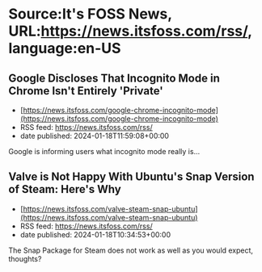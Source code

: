 # Source:It's FOSS News, URL:https://news.itsfoss.com/rss/, language:en-US

## Google Discloses That Incognito Mode in Chrome Isn't Entirely 'Private'
 - [https://news.itsfoss.com/google-chrome-incognito-mode](https://news.itsfoss.com/google-chrome-incognito-mode)
 - RSS feed: https://news.itsfoss.com/rss/
 - date published: 2024-01-18T11:59:08+00:00

Google is informing users what incognito mode really is...

## Valve is Not Happy With Ubuntu's Snap Version of Steam: Here's Why
 - [https://news.itsfoss.com/valve-steam-snap-ubuntu](https://news.itsfoss.com/valve-steam-snap-ubuntu)
 - RSS feed: https://news.itsfoss.com/rss/
 - date published: 2024-01-18T10:34:53+00:00

The Snap Package for Steam does not work as well as you would expect, thoughts?

